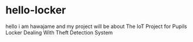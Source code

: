 # hello-locker
hello i am hawajame and my project will be about The IoT Project for Pupils Locker Dealing With Theft Detection System
